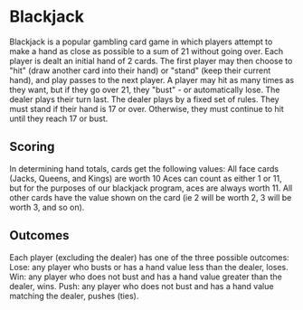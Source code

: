 # Blackjack
Blackjack is a popular gambling card game in which players attempt to make a hand as close as possible to a sum of 21 without going over.
Each player is dealt an initial hand of 2 cards. The first player may then choose to "hit" (draw another card into their hand) or "stand" (keep their current hand), and play passes to the next player. A player may hit as many times as they want, but if they go over 21, they "bust" - or automatically lose.
The dealer plays their turn last. The dealer plays by a fixed set of rules. They must stand if their hand is 17 or over. Otherwise, they must continue to hit until they reach 17 or bust.

## Scoring
In determining hand totals, cards get the following values:
All face cards (Jacks, Queens, and Kings) are worth 10
Aces can count as either 1 or 11, but for the purposes of our blackjack program, aces are always worth 11.
All other cards have the value shown on the card (ie 2 will be worth 2, 3 will be worth 3, and so on).

## Outcomes
Each player (excluding the dealer) has one of the three possible outcomes:
Lose: any player who busts or has a hand value less than the dealer, loses.
Win: any player who does not bust and has a hand value greater than the dealer, wins.
Push: any player who does not bust and has a hand value matching the dealer, pushes (ties).
